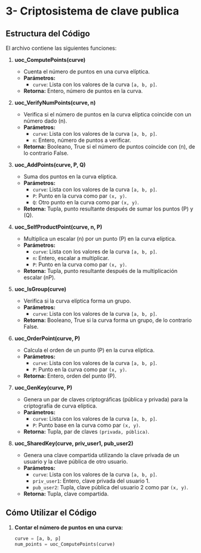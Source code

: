 # 3- Criptosistema de clave publica

## Estructura del Código

El archivo contiene las siguientes funciones:

1. **uoc_ComputePoints(curve)**
   - Cuenta el número de puntos en una curva elíptica.
   - **Parámetros:**
     - `curve`: Lista con los valores de la curva `[a, b, p]`.
   - **Retorna:** Entero, número de puntos en la curva.

2. **uoc_VerifyNumPoints(curve, n)**
   - Verifica si el número de puntos en la curva elíptica coincide con un número dado \(n\).
   - **Parámetros:**
     - `curve`: Lista con los valores de la curva `[a, b, p]`.
     - `n`: Entero, número de puntos a verificar.
   - **Retorna:** Booleano, True si el número de puntos coincide con \(n\), de lo contrario False.

3. **uoc_AddPoints(curve, P, Q)**
   - Suma dos puntos en la curva elíptica.
   - **Parámetros:**
     - `curve`: Lista con los valores de la curva `[a, b, p]`.
     - `P`: Punto en la curva como par `(x, y)`.
     - `Q`: Otro punto en la curva como par `(x, y)`.
   - **Retorna:** Tupla, punto resultante después de sumar los puntos \(P\) y \(Q\).

4. **uoc_SelfProductPoint(curve, n, P)**
   - Multiplica un escalar \(n\) por un punto \(P\) en la curva elíptica.
   - **Parámetros:**
     - `curve`: Lista con los valores de la curva `[a, b, p]`.
     - `n`: Entero, escalar a multiplicar.
     - `P`: Punto en la curva como par `(x, y)`.
   - **Retorna:** Tupla, punto resultante después de la multiplicación escalar \(nP\).

5. **uoc_IsGroup(curve)**
   - Verifica si la curva elíptica forma un grupo.
   - **Parámetros:**
     - `curve`: Lista con los valores de la curva `[a, b, p]`.
   - **Retorna:** Booleano, True si la curva forma un grupo, de lo contrario False.

6. **uoc_OrderPoint(curve, P)**
   - Calcula el orden de un punto \(P\) en la curva elíptica.
   - **Parámetros:**
     - `curve`: Lista con los valores de la curva `[a, b, p]`.
     - `P`: Punto en la curva como par `(x, y)`.
   - **Retorna:** Entero, orden del punto \(P\).

7. **uoc_GenKey(curve, P)**
   - Genera un par de claves criptográficas (pública y privada) para la criptografía de curva elíptica.
   - **Parámetros:**
     - `curve`: Lista con los valores de la curva `[a, b, p]`.
     - `P`: Punto base en la curva como par `(x, y)`.
   - **Retorna:** Tupla, par de claves `(privada, pública)`.

8. **uoc_SharedKey(curve, priv_user1, pub_user2)**
   - Genera una clave compartida utilizando la clave privada de un usuario y la clave pública de otro usuario.
   - **Parámetros:**
     - `curve`: Lista con los valores de la curva `[a, b, p]`.
     - `priv_user1`: Entero, clave privada del usuario 1.
     - `pub_user2`: Tupla, clave pública del usuario 2 como par `(x, y)`.
   - **Retorna:** Tupla, clave compartida.

## Cómo Utilizar el Código

1. **Contar el número de puntos en una curva:**
   ```python
   curve = [a, b, p]
   num_points = uoc_ComputePoints(curve)
